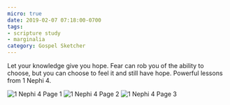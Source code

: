```yaml
---
micro: true
date: 2019-02-07 07:18:00-0700
tags:
- scripture study
- marginalia
category: Gospel Sketcher
---
```


Let your knowledge give you hope. Fear can rob you of the ability to choose, but you can choose to feel it and still have hope. Powerful lessons from 1 Nephi 4.

<img src="https://www.gospelsketcher.org/uploads/2019/fc2180f480.jpg" alt="1 Nephi 4 Page 1" /> <img src="https://www.gospelsketcher.org/uploads/2019/73aa8f69ed.jpg" alt="1 Nephi 4 Page 2" /> <img src="https://www.gospelsketcher.org/uploads/2019/b47bfa4278.jpg" alt="1 Nephi 4 Page 3" />